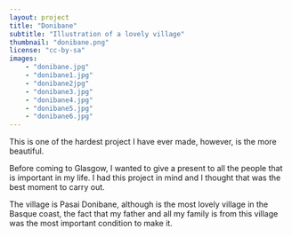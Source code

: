 ```yaml
---
layout: project
title: "Donibane"
subtitle: "Illustration of a lovely village"
thumbnail: "donibane.png"
license: "cc-by-sa"
images:
    - "donibane.jpg"
    - "donibane1.jpg"
    - "donibane2jpg"
    - "donibane3.jpg"
    - "donibane4.jpg"
    - "donibane5.jpg"
    - "donibane6.jpg"
---
```


This is one of the hardest project I have ever made, however, is the more
beautiful.

Before coming to Glasgow, I wanted to give a present to all the people that is
important in my life. I had this project in mind and I thought that was the best
moment to carry out.

The village is Pasai Donibane, although is the most lovely village in the Basque coast, the
fact that my father and all my family is from this village was the most
important condition to make it.
